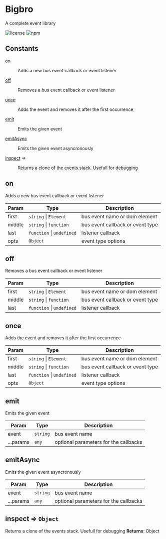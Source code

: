 # Bigbro

A complete event library

![license](https://img.shields.io/github/license/NabilKharrich/bigbro)
![npm](https://img.shields.io/npm/v/@nabilk/bigbro)

## Constants

<dl>
<dt><a href="#on">on</a></dt>
<dd><p>Adds a new bus event callback or event listener</p>
</dd>
<dt><a href="#off">off</a></dt>
<dd><p>Removes a bus event callback or event listener</p>
</dd>
<dt><a href="#once">once</a></dt>
<dd><p>Adds the event and removes it after the first occurrence</p>
</dd>
<dt><a href="#emit">emit</a></dt>
<dd><p>Emits the given event</p>
</dd>
<dt><a href="#emitAsync">emitAsync</a></dt>
<dd><p>Emits the given event asyncronously</p>
</dd>
<dt><a href="#inspect">inspect</a> ⇒</dt>
<dd><p>Returns a clone of the events stack. Usefull for debugging</p>
</dd>
</dl>

<a name="on"></a>

## on

Adds a new bus event callback or event listener

| Param  | Type                                            | Description                      |
| ------ | ----------------------------------------------- | -------------------------------- |
| first  | <code>string</code> \| <code>Element</code>     | bus event name or dom element    |
| middle | <code>string</code> \| <code>function</code>    | bus event callback or event type |
| last   | <code>function</code> \| <code>undefined</code> | listener callback                |
| opts   | <code>Object</code>                             | event type options               |

<a name="off"></a>

## off

Removes a bus event callback or event listener

| Param  | Type                                            | Description                      |
| ------ | ----------------------------------------------- | -------------------------------- |
| first  | <code>string</code> \| <code>Element</code>     | bus event name or dom element    |
| middle | <code>string</code> \| <code>function</code>    | bus event callback or event type |
| last   | <code>function</code> \| <code>undefined</code> | listener callback                |

<a name="once"></a>

## once

Adds the event and removes it after the first occurrence

| Param  | Type                                            | Description                      |
| ------ | ----------------------------------------------- | -------------------------------- |
| first  | <code>string</code> \| <code>Element</code>     | bus event name or dom element    |
| middle | <code>string</code> \| <code>function</code>    | bus event callback or event type |
| last   | <code>function</code> \| <code>undefined</code> | listener callback                |
| opts   | <code>Object</code>                             | event type options               |

<a name="emit"></a>

## emit

Emits the given event

| Param     | Type                | Description                           |
| --------- | ------------------- | ------------------------------------- |
| event     | <code>string</code> | bus event name                        |
| ...params | <code>any</code>    | optional parameters for the callbacks |

<a name="emitAsync"></a>

## emitAsync

Emits the given event asyncronously

| Param     | Type                | Description                           |
| --------- | ------------------- | ------------------------------------- |
| event     | <code>string</code> | bus event name                        |
| ...params | <code>any</code>    | optional parameters for the callbacks |

<a name="inspect"></a>

## inspect ⇒ <code>Object</code>

Returns a clone of the events stack. Usefull for debugging
**Returns**: Object
